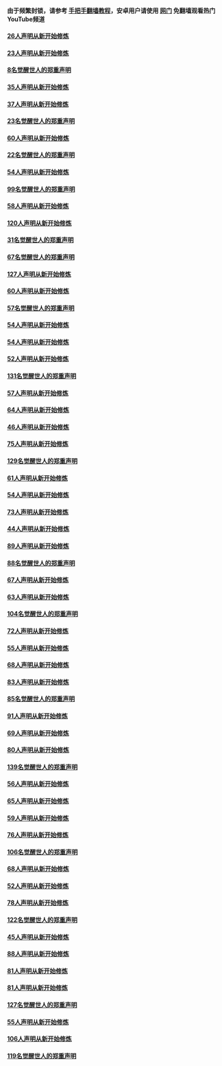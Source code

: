#### 由于频繁封锁，请参考 [手把手翻墙教程](https://github.com/gfw-breaker/guides/wiki/)，安卓用户请使用 [网门](https://github.com/gfw-breaker/nogfw/blob/master/dl.md?t=02190800) 免翻墙观看热门YouTube频道 

#### [26人声明从新开始修炼](../pages/91/421020.md?t=02190800) 

#### [23人声明从新开始修炼](../pages/91/420884.md?t=02190800) 

#### [8名觉醒世人的郑重声明](../pages/91/420883.md?t=02190800) 

#### [35人声明从新开始修炼](../pages/91/420809.md?t=02190800) 

#### [37人声明从新开始修炼](../pages/91/420766.md?t=02190800) 

#### [23名觉醒世人的郑重声明](../pages/91/420765.md?t=02190800) 

#### [60人声明从新开始修炼](../pages/91/420727.md?t=02190800) 

#### [22名觉醒世人的郑重声明](../pages/91/420726.md?t=02190800) 

#### [54人声明从新开始修炼](../pages/91/420529.md?t=02190800) 

#### [99名觉醒世人的郑重声明](../pages/91/420528.md?t=02190800) 

#### [58人声明从新开始修炼](../pages/91/420198.md?t=02190800) 

#### [120人声明从新开始修炼](../pages/91/420141.md?t=02190800) 

#### [31名觉醒世人的郑重声明](../pages/91/420197.md?t=02190800) 

#### [67名觉醒世人的郑重声明](../pages/91/420140.md?t=02190800) 

#### [127人声明从新开始修炼](../pages/91/420082.md?t=02190800) 

#### [60人声明从新开始修炼](../pages/91/420081.md?t=02190800) 

#### [57名觉醒世人的郑重声明](../pages/91/420080.md?t=02190800) 

#### [54人声明从新开始修炼](../pages/91/419533.md?t=02190800) 

#### [54人声明从新开始修炼](../pages/91/419532.md?t=02190800) 

#### [52人声明从新开始修炼](../pages/91/419531.md?t=02190800) 

#### [131名觉醒世人的郑重声明](../pages/91/419530.md?t=02190800) 

#### [57人声明从新开始修炼](../pages/91/419430.md?t=02190800) 

#### [64人声明从新开始修炼](../pages/91/419429.md?t=02190800) 

#### [46人声明从新开始修炼](../pages/91/419428.md?t=02190800) 

#### [75人声明从新开始修炼](../pages/91/419427.md?t=02190800) 

#### [129名觉醒世人的郑重声明](../pages/91/419426.md?t=02190800) 

#### [61人声明从新开始修炼](../pages/91/419198.md?t=02190800) 

#### [54人声明从新开始修炼](../pages/91/419197.md?t=02190800) 

#### [73人声明从新开始修炼](../pages/91/419196.md?t=02190800) 

#### [44人声明从新开始修炼](../pages/91/419075.md?t=02190800) 

#### [89人声明从新开始修炼](../pages/91/419074.md?t=02190800) 

#### [88名觉醒世人的郑重声明](../pages/91/419195.md?t=02190800) 

#### [67人声明从新开始修炼](../pages/91/419073.md?t=02190800) 

#### [63人声明从新开始修炼](../pages/91/419072.md?t=02190800) 

#### [104名觉醒世人的郑重声明](../pages/91/419071.md?t=02190800) 

#### [72人声明从新开始修炼](../pages/91/418902.md?t=02190800) 

#### [55人声明从新开始修炼](../pages/91/418901.md?t=02190800) 

#### [68人声明从新开始修炼](../pages/91/418900.md?t=02190800) 

#### [83人声明从新开始修炼](../pages/91/418757.md?t=02190800) 

#### [85名觉醒世人的郑重声明](../pages/91/418899.md?t=02190800) 

#### [91人声明从新开始修炼](../pages/91/418756.md?t=02190800) 

#### [69人声明从新开始修炼](../pages/91/418755.md?t=02190800) 

#### [80人声明从新开始修炼](../pages/91/418754.md?t=02190800) 

#### [139名觉醒世人的郑重声明](../pages/91/418753.md?t=02190800) 

#### [56人声明从新开始修炼](../pages/91/418594.md?t=02190800) 

#### [65人声明从新开始修炼](../pages/91/418593.md?t=02190800) 

#### [59人声明从新开始修炼](../pages/91/418592.md?t=02190800) 

#### [76人声明从新开始修炼](../pages/91/418431.md?t=02190800) 

#### [106名觉醒世人的郑重声明](../pages/91/418591.md?t=02190800) 

#### [68人声明从新开始修炼](../pages/91/418430.md?t=02190800) 

#### [52人声明从新开始修炼](../pages/91/418429.md?t=02190800) 

#### [78人声明从新开始修炼](../pages/91/418428.md?t=02190800) 

#### [122名觉醒世人的郑重声明](../pages/91/418427.md?t=02190800) 

#### [45人声明从新开始修炼](../pages/91/418248.md?t=02190800) 

#### [88人声明从新开始修炼](../pages/91/418247.md?t=02190800) 

#### [81人声明从新开始修炼](../pages/91/418246.md?t=02190800) 

#### [81人声明从新开始修炼](../pages/91/418139.md?t=02190800) 

#### [127名觉醒世人的郑重声明](../pages/91/418245.md?t=02190800) 

#### [55人声明从新开始修炼](../pages/91/418138.md?t=02190800) 

#### [106人声明从新开始修炼](../pages/91/418137.md?t=02190800) 

#### [119名觉醒世人的郑重声明](../pages/91/418135.md?t=02190800) 

